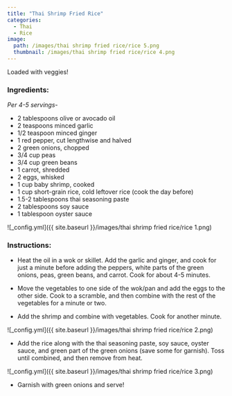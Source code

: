 ```yaml
---
title: "Thai Shrimp Fried Rice"
categories:
  - Thai
  - Rice
image:
  path: /images/thai shrimp fried rice/rice 5.png
  thumbnail: /images/thai shrimp fried rice/rice 4.png
---
```


Loaded with veggies!

### Ingredients:

_Per 4-5 servings-_

* 2 tablespoons olive or avocado oil
* 2 teaspoons minced garlic
* 1/2 teaspoon minced ginger
* 1 red pepper, cut lengthwise and halved
* 2 green onions, chopped
* 3/4 cup peas
* 3/4 cup green beans
* 1 carrot, shredded
* 2 eggs, whisked
* 1 cup baby shrimp, cooked
* 1 cup short-grain rice, cold leftover rice (cook the day before)
* 1.5-2 tablespoons thai seasoning paste
* 2 tablespoons soy sauce
* 1 tablespoon oyster sauce

![_config.yml]({{ site.baseurl }}/images/thai shrimp fried rice/rice 1.png)

### Instructions:

* Heat the oil in a wok or skillet. Add the garlic and ginger, and cook for just a minute before adding the peppers, white parts of the green onions, peas, green beans, and carrot. Cook for about 4-5 minutes.

* Move the vegetables to one side of the wok/pan and add the eggs to the other side. Cook to a scramble, and then combine with the rest of the vegetables for a minute or two.

* Add the shrimp and combine with vegetables. Cook for another minute.

![_config.yml]({{ site.baseurl }}/images/thai shrimp fried rice/rice 2.png)

* Add the rice along with the thai seasoning paste, soy sauce, oyster sauce, and green part of the green onions (save some for garnish). Toss until combined, and then remove from heat. 

![_config.yml]({{ site.baseurl }}/images/thai shrimp fried rice/rice 3.png)

* Garnish with green onions and serve!
